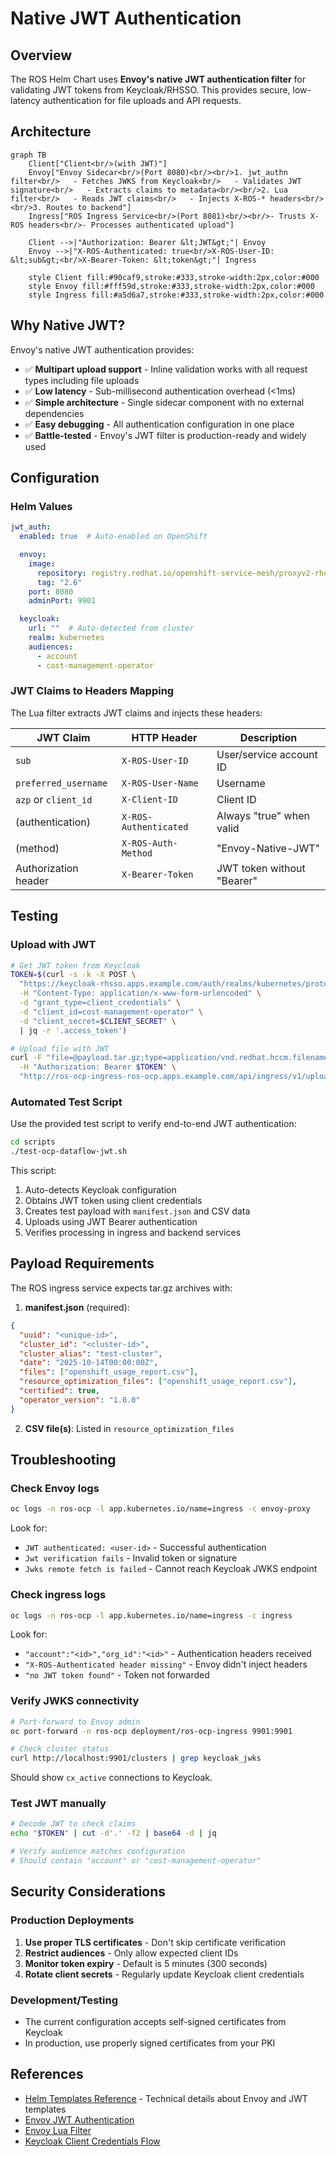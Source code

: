 # Native JWT Authentication

## Overview

The ROS Helm Chart uses **Envoy's native JWT authentication filter** for validating JWT tokens from Keycloak/RHSSO. This provides secure, low-latency authentication for file uploads and API requests.

## Architecture

```mermaid
graph TB
    Client["Client<br/>(with JWT)"]
    Envoy["Envoy Sidecar<br/>(Port 8080)<br/><br/>1. jwt_authn filter<br/>   - Fetches JWKS from Keycloak<br/>   - Validates JWT signature<br/>   - Extracts claims to metadata<br/><br/>2. Lua filter<br/>   - Reads JWT claims<br/>   - Injects X-ROS-* headers<br/><br/>3. Routes to backend"]
    Ingress["ROS Ingress Service<br/>(Port 8081)<br/><br/>- Trusts X-ROS headers<br/>- Processes authenticated upload"]

    Client -->|"Authorization: Bearer &lt;JWT&gt;"| Envoy
    Envoy -->|"X-ROS-Authenticated: true<br/>X-ROS-User-ID: &lt;sub&gt;<br/>X-Bearer-Token: &lt;token&gt;"| Ingress

    style Client fill:#90caf9,stroke:#333,stroke-width:2px,color:#000
    style Envoy fill:#fff59d,stroke:#333,stroke-width:2px,color:#000
    style Ingress fill:#a5d6a7,stroke:#333,stroke-width:2px,color:#000
```

## Why Native JWT?

Envoy's native JWT authentication provides:

- ✅ **Multipart upload support** - Inline validation works with all request types including file uploads
- ✅ **Low latency** - Sub-millisecond authentication overhead (<1ms)
- ✅ **Simple architecture** - Single sidecar component with no external dependencies
- ✅ **Easy debugging** - All authentication configuration in one place
- ✅ **Battle-tested** - Envoy's JWT filter is production-ready and widely used

## Configuration

### Helm Values

```yaml
jwt_auth:
  enabled: true  # Auto-enabled on OpenShift

  envoy:
    image:
      repository: registry.redhat.io/openshift-service-mesh/proxyv2-rhel9
      tag: "2.6"
    port: 8080
    adminPort: 9901

  keycloak:
    url: ""  # Auto-detected from cluster
    realm: kubernetes
    audiences:
      - account
      - cost-management-operator
```

### JWT Claims to Headers Mapping

The Lua filter extracts JWT claims and injects these headers:

| JWT Claim            | HTTP Header         | Description                |
|----------------------|---------------------|----------------------------|
| `sub`                | `X-ROS-User-ID`     | User/service account ID    |
| `preferred_username` | `X-ROS-User-Name`   | Username                   |
| `azp` or `client_id` | `X-Client-ID`       | Client ID                  |
| (authentication)     | `X-ROS-Authenticated` | Always "true" when valid   |
| (method)             | `X-ROS-Auth-Method` | "Envoy-Native-JWT"         |
| Authorization header | `X-Bearer-Token`    | JWT token without "Bearer" |

## Testing

### Upload with JWT

```bash
# Get JWT token from Keycloak
TOKEN=$(curl -s -k -X POST \
  "https://keycloak-rhsso.apps.example.com/auth/realms/kubernetes/protocol/openid-connect/token" \
  -H "Content-Type: application/x-www-form-urlencoded" \
  -d "grant_type=client_credentials" \
  -d "client_id=cost-management-operator" \
  -d "client_secret=$CLIENT_SECRET" \
  | jq -r '.access_token')

# Upload file with JWT
curl -F "file=@payload.tar.gz;type=application/vnd.redhat.hccm.filename+tgz" \
  -H "Authorization: Bearer $TOKEN" \
  "http://ros-ocp-ingress-ros-ocp.apps.example.com/api/ingress/v1/upload"
```

### Automated Test Script

Use the provided test script to verify end-to-end JWT authentication:

```bash
cd scripts
./test-ocp-dataflow-jwt.sh
```

This script:
1. Auto-detects Keycloak configuration
2. Obtains JWT token using client credentials
3. Creates test payload with `manifest.json` and CSV data
4. Uploads using JWT Bearer authentication
5. Verifies processing in ingress and backend services

## Payload Requirements

The ROS ingress service expects tar.gz archives with:

1. **manifest.json** (required):
```json
{
  "uuid": "<unique-id>",
  "cluster_id": "<cluster-id>",
  "cluster_alias": "test-cluster",
  "date": "2025-10-14T00:00:00Z",
  "files": ["openshift_usage_report.csv"],
  "resource_optimization_files": ["openshift_usage_report.csv"],
  "certified": true,
  "operator_version": "1.0.0"
}
```

2. **CSV file(s)**: Listed in `resource_optimization_files`

## Troubleshooting

### Check Envoy logs

```bash
oc logs -n ros-ocp -l app.kubernetes.io/name=ingress -c envoy-proxy
```

Look for:
- `JWT authenticated: <user-id>` - Successful authentication
- `Jwt verification fails` - Invalid token or signature
- `Jwks remote fetch is failed` - Cannot reach Keycloak JWKS endpoint

### Check ingress logs

```bash
oc logs -n ros-ocp -l app.kubernetes.io/name=ingress -c ingress
```

Look for:
- `"account":"<id>","org_id":"<id>"` - Authentication headers received
- `"X-ROS-Authenticated header missing"` - Envoy didn't inject headers
- `"no JWT token found"` - Token not forwarded

### Verify JWKS connectivity

```bash
# Port-forward to Envoy admin
oc port-forward -n ros-ocp deployment/ros-ocp-ingress 9901:9901

# Check cluster status
curl http://localhost:9901/clusters | grep keycloak_jwks
```

Should show `cx_active` connections to Keycloak.

### Test JWT manually

```bash
# Decode JWT to check claims
echo "$TOKEN" | cut -d'.' -f2 | base64 -d | jq

# Verify audience matches configuration
# Should contain "account" or "cost-management-operator"
```

## Security Considerations

### Production Deployments

1. **Use proper TLS certificates** - Don't skip certificate verification
2. **Restrict audiences** - Only allow expected client IDs
3. **Monitor token expiry** - Default is 5 minutes (300 seconds)
4. **Rotate client secrets** - Regularly update Keycloak client credentials

### Development/Testing

- The current configuration accepts self-signed certificates from Keycloak
- In production, use properly signed certificates from your PKI

## References

- [Helm Templates Reference](./HELM-TEMPLATES.md) - Technical details about Envoy and JWT templates
- [Envoy JWT Authentication](https://www.envoyproxy.io/docs/envoy/latest/api-v3/extensions/filters/http/jwt_authn/v3/config.proto)
- [Envoy Lua Filter](https://www.envoyproxy.io/docs/envoy/latest/configuration/http/http_filters/lua_filter)
- [Keycloak Client Credentials Flow](https://www.keycloak.org/docs/latest/securing_apps/index.html#_client_credentials_grant)

